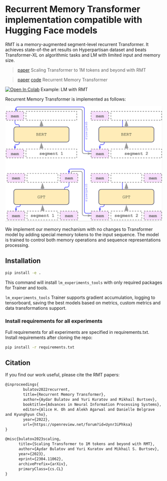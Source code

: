 # Recurrent Memory Transformer implementation compatible with Hugging Face models


RMT is a memory-augmented segment-level recurrent Transformer. It achieves state-of-the art results on Hyperpartisan dataset and beats Transformer-XL on algorithmic tasks and LM with limited input and memory size.

>[paper](https://arxiv.org/abs/2304.11062) Scaling Transformer to 1M tokens and beyond with RMT

>[paper](https://arxiv.org/abs/2207.06881) [code](https://github.com/booydar/LM-RMT) Recurrent Memory Transformer

[![Open In Colab](https://colab.research.google.com/assets/colab-badge.svg)](https://colab.research.google.com/github/booydar/t5-experiments/blob/framework_accel/notebooks/rmt_demo_lm.ipynb) Example: LM with RMT

Recurrent Memory Transformer is implemented as follows:

![**RMT**](img/RMT_scheme.png?raw=True)

We implement our memory mechanism with no changes to Transformer model by adding special memory tokens to the input sequence. The model is trained to control both memory operations and sequence representations processing.

## Installation
```bash
pip install -e .
```
This command will install `lm_experiments_tools` with only required packages for Trainer and tools.

`lm_experiments_tools` Trainer supports gradient accumulation, logging to tensorboard, saving the best models
based on metrics, custom metrics and data transformations support.

### Install requirements for all experiments
Full requirements for all experiments are specified in requirements.txt. Install requirements after cloning the repo:
```bash
pip install -r requirements.txt
```


## Citation
If you find our work useful, please cite the RMT papers:
```
@inproceedings{
        bulatov2022recurrent,
        title={Recurrent Memory Transformer},
        author={Aydar Bulatov and Yuri Kuratov and Mikhail Burtsev},
        booktitle={Advances in Neural Information Processing Systems},
        editor={Alice H. Oh and Alekh Agarwal and Danielle Belgrave and Kyunghyun Cho},
        year={2022},
        url={https://openreview.net/forum?id=Uynr3iPhksa}
}
```
```
@misc{bulatov2023scaling,
      title={Scaling Transformer to 1M tokens and beyond with RMT}, 
      author={Aydar Bulatov and Yuri Kuratov and Mikhail S. Burtsev},
      year={2023},
      eprint={2304.11062},
      archivePrefix={arXiv},
      primaryClass={cs.CL}
}
```